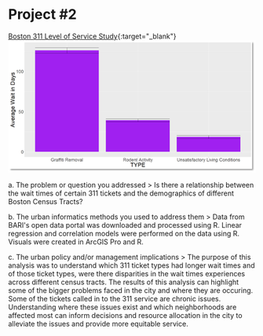 # Project #2

[Boston 311 Level of Service Study](/pdf/PPUA_5262_Final_PPT.pdf){:target="_blank"}
<img src="images/wait_times.png?raw=true"/>

a. The problem or question you addressed
    > Is there a relationship between the wait times of certain 311 tickets and the demographics of different Boston Census Tracts?

b. The urban informatics methods you used to address them
    > Data from BARI's open data portal was downloaded and processed using R. Linear regression and correlation models were performed on the data using R. Visuals were created in ArcGIS Pro and R. 

c. The urban policy and/or management implications
    > The purpose of this analysis was to understand which 311 ticket types had longer wait times and of those ticket types, were there disparities in the wait times experiences across different census tracts. The results of this analysis can highlight some of the bigger problems faced in the city and where they are occuring. Some of the tickets called in to the 311 service are chronic issues. Understanding where these issues exist and which neighborhoods are affected most can inform decisions and resource allocation in the city to alleviate the issues and provide more equitable service.